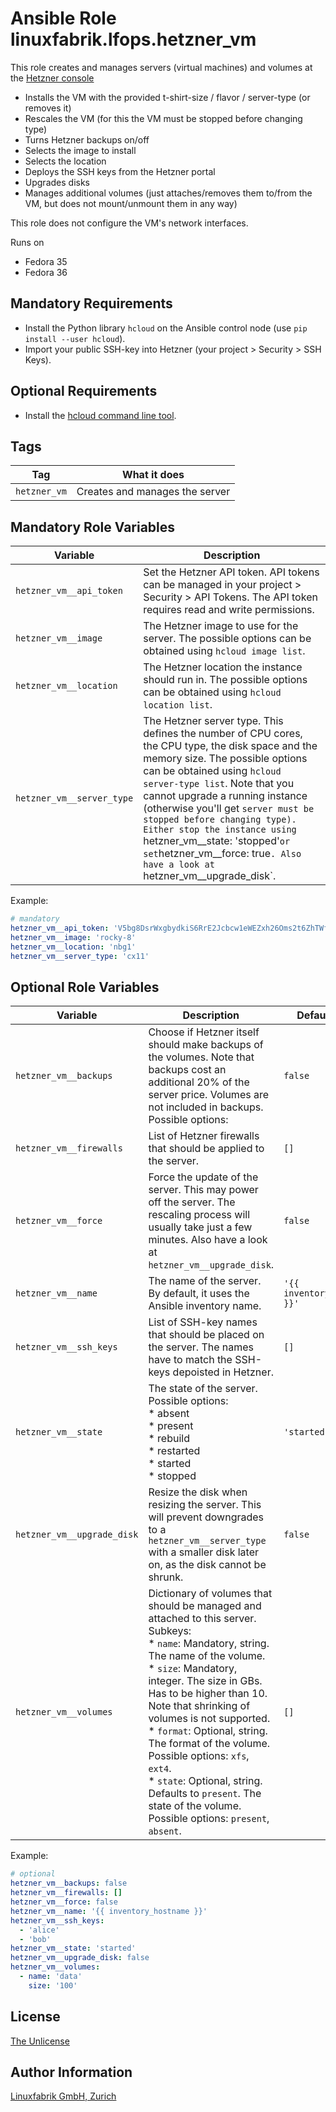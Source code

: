 # Ansible Role linuxfabrik.lfops.hetzner_vm

This role creates and manages servers (virtual machines) and volumes at the [Hetzner console](https://console.hetzner.cloud)

* Installs the VM with the provided t-shirt-size / flavor / server-type (or removes it)
* Rescales the VM (for this the VM must be stopped before changing type)
* Turns Hetzner backups on/off
* Selects the image to install
* Selects the location
* Deploys the SSH keys from the Hetzner portal
* Upgrades disks
* Manages additional volumes (just attaches/removes them to/from the VM, but does not mount/unmount them in any way)

This role does not configure the VM's network interfaces.

Runs on

* Fedora 35
* Fedora 36


## Mandatory Requirements

* Install the Python library `hcloud` on the Ansible control node (use `pip install --user hcloud`).
* Import your public SSH-key into Hetzner (your project > Security > SSH Keys).


## Optional Requirements

* Install the [hcloud command line tool](https://github.com/hetznercloud/cli/releases).


## Tags

| Tag          | What it does                   |
| ---          | ------------                   |
| `hetzner_vm` | Creates and manages the server |


## Mandatory Role Variables

| Variable | Description |
| -------- | ----------- |
| `hetzner_vm__api_token` | Set the Hetzner API token. API tokens can be managed in your project > Security > API Tokens. The API token requires read and write permissions. |
| `hetzner_vm__image` | The Hetzner image to use for the server. The possible options can be obtained using `hcloud image list`. |
| `hetzner_vm__location` | The Hetzner location the instance should run in. The possible options can be obtained using `hcloud location list`. |
| `hetzner_vm__server_type` | The Hetzner server type. This defines the number of CPU cores, the CPU type, the disk space and the memory size. The possible options can be obtained using `hcloud server-type list`. Note that you cannot upgrade a running instance (otherwise you'll get `server must be stopped before changing type). Either stop the instance using `hetzner_vm__state: 'stopped'` or set `hetzner_vm__force: true`. Also have a look at `hetzner_vm__upgrade_disk`. |

Example:
```yaml
# mandatory
hetzner_vm__api_token: 'V5bg8DsrWxgbydkiS6RrE2Jcbcw1eWEZxh26Oms2t6ZhTWfg25r60ua9upCZgt79ui'
hetzner_vm__image: 'rocky-8'
hetzner_vm__location: 'nbg1'
hetzner_vm__server_type: 'cx11'
```


## Optional Role Variables

| Variable | Description | Default Value |
| -------- | ----------- | ------------- |
| `hetzner_vm__backups` | Choose if Hetzner itself should make backups of the volumes. Note that backups cost an additional 20% of the server price. Volumes are not included in backups. Possible options: | `false` |
| `hetzner_vm__firewalls` | List of Hetzner firewalls that should be applied to the server. | `[]` |
| `hetzner_vm__force` | Force the update of the server. This may power off the server. The rescaling process will usually take just a few minutes. Also have a look at `hetzner_vm__upgrade_disk`. | `false` |
| `hetzner_vm__name` | The name of the server. By default, it uses the Ansible inventory name. | `'{{ inventory_hostname }}'` |
| `hetzner_vm__ssh_keys` | List of SSH-key names that should be placed on the server. The names have to match the SSH-keys depoisted in Hetzner. | `[]` |
| `hetzner_vm__state` | The state of the server. Possible options:<br> * absent<br> * present<br> * rebuild<br> * restarted<br> * started<br> * stopped | `'started'` |
| `hetzner_vm__upgrade_disk` | Resize the disk when resizing the server. This will prevent downgrades to a `hetzner_vm__server_type` with a smaller disk later on, as the disk cannot be shrunk. | `false` |
| `hetzner_vm__volumes` | Dictionary of volumes that should be managed and attached to this server. Subkeys:<br> * `name`: Mandatory, string. The name of the volume.<br> * `size`: Mandatory, integer. The size in GBs. Has to be higher than 10. Note that shrinking of volumes is not supported.<br> * `format`: Optional, string. The format of the volume. Possible options: `xfs`, `ext4`.<br> * `state`: Optional, string. Defaults to `present`. The state of the volume. Possible options: `present`, `absent`. | `[]` |

Example:
```yaml
# optional
hetzner_vm__backups: false
hetzner_vm__firewalls: []
hetzner_vm__force: false
hetzner_vm__name: '{{ inventory_hostname }}'
hetzner_vm__ssh_keys:
  - 'alice'
  - 'bob'
hetzner_vm__state: 'started'
hetzner_vm__upgrade_disk: false
hetzner_vm__volumes:
  - name: 'data'
    size: '100'
```


## License

[The Unlicense](https://unlicense.org/)


## Author Information

[Linuxfabrik GmbH, Zurich](https://www.linuxfabrik.ch)
